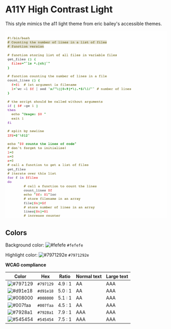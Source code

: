 # A11Y High Contrast Light

This style mimics the a11 light theme from eric bailey's accessible themes.

![Screenshot of the a11y-high-contrast-light theme in a bash script](./images/a11y-high-contrast-light.png)

## Colors

Background color: ![#fefefe](https://via.placeholder.com/20/fefefe/fefefe.png) `#fefefe`

Highlight color: ![#7971292e](https://via.placeholder.com/20/7971292e/7971292e.png) `#7971292e`

**WCAG compliance**

| Color                                                        | Hex       | Ratio   | Normal text | Large text |
| ------------------------------------------------------------ | --------- | ------- | ----------- | ---------- |
| ![#797129](https://via.placeholder.com/20/797129/797129.png) | `#797129` | 4.9 : 1 | AA          | AAA        |
| ![#d91e18](https://via.placeholder.com/20/d91e18/d91e18.png) | `#d91e18` | 5.0 : 1 | AA          | AAA        |
| ![#008000](https://via.placeholder.com/20/008000/008000.png) | `#008000` | 5.1 : 1 | AA          | AAA        |
| ![#007faa](https://via.placeholder.com/20/007faa/007faa.png) | `#007faa` | 4.5 : 1 | AA          | AAA        |
| ![#7928a1](https://via.placeholder.com/20/7928a1/7928a1.png) | `#7928a1` | 7.9 : 1 | AAA         | AAA        |
| ![#545454](https://via.placeholder.com/20/545454/545454.png) | `#545454` | 7.5 : 1 | AAA         | AAA        |
